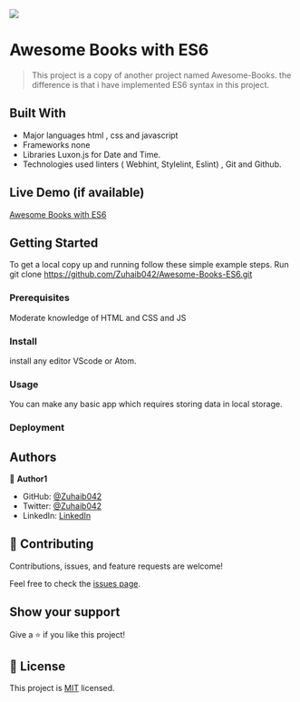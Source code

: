 ![](https://img.shields.io/badge/Microverse-blueviolet)

# Awesome Books with ES6

> This project is a copy of another project named Awesome-Books. the difference is that i have implemented ES6 syntax in this project.

## Built With

- Major languages
  html , css and javascript
- Frameworks
  none
- Libraries
  Luxon.js for Date and Time.
- Technologies used
  linters ( Webhint, Stylelint, Eslint) ,
  Git and Github.

## Live Demo (if available)

[Awesome Books with ES6](https://zuhaib042.github.io/Awesome-Books-ES6/)

## Getting Started

To get a local copy up and running follow these simple example steps.
Run
git clone https://github.com/Zuhaib042/Awesome-Books-ES6.git

### Prerequisites

Moderate knowledge of HTML and CSS and JS

### Install

install any editor VScode or Atom.

### Usage

You can make any basic app which requires storing data in local storage.

### Deployment

## Authors

👤 **Author1**

- GitHub: [@Zuhaib042](https://github.com/Zuhaib042)
- Twitter: [@Zuhaib042](https://twitter.com/Zuhaib042)
- LinkedIn: [LinkedIn](https://linkedin.com/in/linkedinhandle)

## 🤝 Contributing

Contributions, issues, and feature requests are welcome!

Feel free to check the [issues page](../../issues/).

## Show your support

Give a ⭐️ if you like this project!

## 📝 License

This project is [MIT](./LICENSE) licensed.
